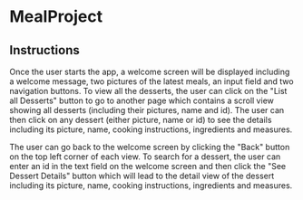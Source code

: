 # MealProject

## Instructions
Once the user starts the app, a welcome screen will be displayed including a welcome message, two pictures of the latest meals, an input field and two navigation buttons. To view all the desserts, the user can click on the "List all Desserts" button to go to another page which contains a scroll view showing all desserts (including their pictures, name and id). The user can then click on any dessert (either picture, name or id) to see the details including its picture, name, cooking instructions, ingredients and measures.

The user can go back to the welcome screen by clicking the "Back" button on the top left corner of each view. To search for a dessert, the user can enter an id in the text field on the welcome screen and then click the "See Dessert Details" button which will lead to the detail view of the dessert including its picture, name, cooking instructions, ingredients and measures.
